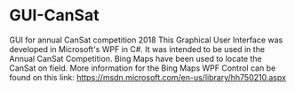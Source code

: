 # GUI-CanSat
GUI for annual CanSat competition 2018
 This Graphical User Interface was developed in Microsoft's WPF in C#. It was intended to be used in the Annual CanSat Competition. 
 Bing Maps have been used to locate the CanSat on field. More information for the Bing Maps WPF Control can be found on this link: https://msdn.microsoft.com/en-us/library/hh750210.aspx
 
